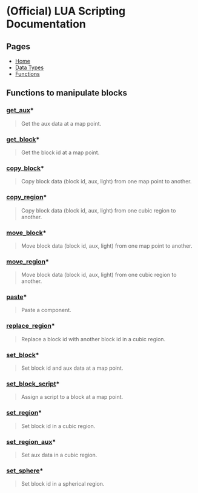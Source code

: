 
# (Official) LUA Scripting Documentation

## Pages

- [Home](../../index)
- [Data Types](../data-types)
- [Functions](../functions)

## Functions to manipulate blocks

### [get_aux](blocks/get_aux)*

> Get the aux data at a map point.

### [get_block](blocks/get_block)*

> Get the block id at a map point.

### [copy_block](blocks/copy_block)*

> Copy block data (block id, aux, light) from one map point to another.

### [copy_region](blocks/copy_region)*

> Copy block data (block id, aux, light) from one cubic region to another.

### [move_block](blocks/move_block)*

> Move block data (block id, aux, light) from one map point to another.

### [move_region](blocks/move_region)*

> Move block data (block id, aux, light) from one cubic region to another.

### [paste](blocks/paste)*

> Paste a component.

### [replace_region](blocks/replace_region)*

> Replace a block id with another block id in a cubic region.

### [set_block](blocks/set_block)*

> Set block id and aux data at a map point.

### [set_block_script](blocks/set_block_script)*

> Assign a script to a block at a map point.

### [set_region](blocks/set_region)*

> Set block id in a cubic region.

### [set_region_aux](blocks/set_region_aux)*

> Set aux data in a cubic region.

### [set_sphere](blocks/set_sphere)*

> Set block id in a spherical region.
